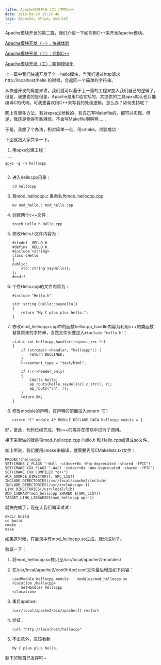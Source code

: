 ```yaml
---
title: Apache模块开发（二）：拥抱c++
date: 2016-09-20 19:26:46
tags: [Apache, httpd, module]
---
```

Apache模块开发的第二篇，我们介绍一下如何用C++来开发Apache模块。
 
 <!-- more -->
 
[Apache模块开发（一）：快速体验](http://alimap.org/2016/09/19/apache-module-1-quickstart/)

[Apache模块开发（二）：拥抱C++](http://alimap.org/2016/09/20/apache-module-2-hellocpp/)

[Apache模块开发（三）：聊聊模块化](http://alimap.org/2016/12/18/apache-module-3-saymodule/)

上一篇中我们快速开发了个一hello模块，当我们通过http请求 http://localhost/hello 的时候，会返回一个简单的字符串。

从快速开发的角度来讲，我们就可以基于上一篇的工程来加入我们自己的逻辑了。但是，我想说的是但是，Apache是用C语言写的，其提供的工具apxs默认也只能编译C的代码。可我更喜欢用C++来写我的处理逻辑，怎么办？如何支持呢？

网上有很多方法，有对apxs加参数的，有自己写Makefile的，都可以实现。但是，我还是觉得有些麻烦，不会写Makefile啊啊啊……

于是，我想了个办法，相对简单一点，用cmake，试验成功！

下面就跟大家共享一下。
 
 1.  用apxs创建工程：

	```
	apxs -g -n hellocpp
	```

 2. 进入hellocpp目录：

	```	
	cd hellocpp
	```

 3. 将mod\_hellocpp.c 重命名为mod\_hellocpp.cpp

	```
	mv mod_hello.c mod_hello.cpp
	```

 4. 创建两个c++文件：

	```
	touch Hello.h Hello.cpp
	```

 5. 修改Hello.h文件内容为：
	
	```
	#ifndef _HELLO_H_
	#define _HELLO_H_
	#include <string>
	class CHello
	{
	public:
		std::string sayHello();
	};
	#endif
	```

 6. 个性Hello.cpp的文件内容为：

	```		
	#include "Hello.h"
	
	std::string CHello::sayHello()
	{
		return "My C plus plus hello.";
	}
	```

 7. 修改mod\_hellocpp.cpp中的函数hellocpp\_handle内容为利用c++的类函数替换原来的字符串，当然文件头要加入`#include "Hello.h"`：

	```	
	static int hellocpp_handler(request_rec *r)
	{
	    if (strcmp(r->handler, "hellocpp")) {
	       	return DECLINED;
	    }
	    r->content_type = "text/html";
	
	    if (!r->header_only)
	    {
	        CHello hello;
	        ap_rputs(hello.sayHello().c_str(), r);
	        ap_rputs("\n", r);
	    }
	    return OK;
	}
	```

 8. 修改module的声明，在声明的前面加入extern “C”:

	```
	extern "C" module AP_MODULE_DECLARE_DATA hellocpp_module = {
	```

好，至此，代码已经完成，有c++的类并在模块中进行了调用。

接下来就做的就是将mod\_hellocpp.cpp Hello.h 和 Hello.cpp编译成so文件。

如上所说，我们要用cmake来编译，就需要先写CMakelists.txt文件：

```		
PROJECT(hellocpp)
SET(CMAKE_C_FLAGS "-Wall -std=c++0x -Wno-deprecated -shared -fPIC")
SET(CMAKE_CXX_FLAGS "-Wall -std=c++0x -Wno-deprecated -shared -fPIC")
SET(CMAKE_CXX_COMPILER "g++")
AUX_SOURCE_DIRECTORY(. SRC_LIST)
INCLUDE_DIRECTORIES(/usr/local/apache2/include)
INCLUDE_DIRECTORIES(/usr/include/apr-1)
LINK_DIRECTORIES(/usr/local/lib)
ADD_LIBRARY(mod_hellocpp SHARED ${SRC_LIST})
TARGET_LINK_LIBRARIES(mod_hellocpp apr-1)
```

就快完成了，现在让我们编译试试：

```
mkdir build
cd build
cmake ..
make
```

如果这时候，在目录中有mod\_hellocpp.so生成，就说成功了。

验证一下：

1. 将mod\_hellocpp.so拷贝至/usr/local/apache2/modules/
2. 在/usr/local/apache2/conf/httpd.conf文件最后增加如下内容：

	```	
	LoadModule hellocpp_module    modules/mod_hellocpp.so
	<Location /hellocpp>
	    SetHandler hellocpp
	</Location>
	```

3. 重启apahce: 
 
 	```
	/usr/local/apache2/bin/apachectl restart
	```

4. 验证： 

	```
	curl "http://localhost/hellocpp"
	```

5. 不出意外，应该看到

	`
	My C plus plus hello.
	`

剩下的就自己发挥吧~
